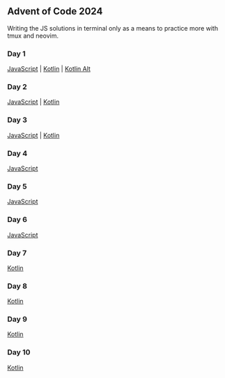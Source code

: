 ## Advent of Code 2024

Writing the JS solutions in terminal only as a means to practice more with tmux and neovim.

### Day 1
[JavaScript](https://github.com/MikeLBook/AoC2024/blob/main/node/day01/index.js) |
[Kotlin](https://github.com/MikeLBook/AoC2024/blob/main/kotlin/AoC2024Kotlin/src/day01/Day01.kt) |
[Kotlin Alt](https://github.com/MikeLBook/AoC2024/blob/main/kotlin/AoC2024Kotlin/src/day01/Day01Functional.kt)

### Day 2
[JavaScript](https://github.com/MikeLBook/AoC2024/blob/main/node/day02/index.js) |
[Kotlin](https://github.com/MikeLBook/AoC2024/blob/main/kotlin/AoC2024Kotlin/src/day02/Day02.kt)

### Day 3
[JavaScript](https://github.com/MikeLBook/AoC2024/blob/main/node/day03/index.js) |
[Kotlin](https://github.com/MikeLBook/AoC2024/blob/main/kotlin/AoC2024Kotlin/src/day03/Day03.kt)

### Day 4
[JavaScript](https://github.com/MikeLBook/AoC2024/blob/main/node/day04/index.js)

### Day 5
[JavaScript](https://github.com/MikeLBook/AoC2024/blob/main/node/day05/index.js)

### Day 6
[JavaScript](https://github.com/MikeLBook/AoC2024/blob/main/node/day06/index.js)

### Day 7
[Kotlin](https://github.com/MikeLBook/AoC2024/blob/main/kotlin/AoC2024Kotlin/src/day07/Day07.kt)

### Day 8
[Kotlin](https://github.com/MikeLBook/AoC2024/blob/main/kotlin/AoC2024Kotlin/src/day08/Day08.kt)

### Day 9
[Kotlin](https://github.com/MikeLBook/AoC2024/blob/main/kotlin/AoC2024Kotlin/src/day09/Day09.kt)

### Day 10
[Kotlin](https://github.com/MikeLBook/AoC2024/blob/main/kotlin/AoC2024Kotlin/src/day10/Day10.kt)
